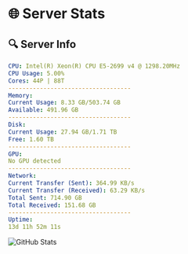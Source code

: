 # 🌐 Server Stats
## 🔍 Server Info
```yaml
CPU: Intel(R) Xeon(R) CPU E5-2699 v4 @ 1298.20MHz
CPU Usage: 5.00%
Cores: 44P | 88T
-----------------------------------
Memory:
Current Usage: 8.33 GB/503.74 GB
Available: 491.96 GB
-----------------------------------
Disk:
Current Usage: 27.94 GB/1.71 TB
Free: 1.60 TB
-----------------------------------
GPU:
No GPU detected
-----------------------------------
Network:
Current Transfer (Sent): 364.99 KB/s
Current Transfer (Received): 63.29 KB/s
Total Sent: 714.90 GB
Total Received: 151.68 GB
-----------------------------------
Uptime:
13d 11h 52m 11s
```
![GitHub Stats](https://img.shields.io/badge/Updated-2025-05-03_05:00:59-blue)